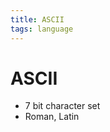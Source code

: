 ```yaml
---
title: ASCII
tags: language
---
```


# ASCII
- 7 bit character set
- Roman, Latin


























